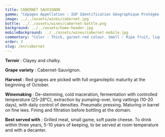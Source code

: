 ```yaml
---
title: CABERNET SAUVIGNON
gamme: "Cépages Appellation : IGP Identification Géographique Protégée Pays d’Oc "
image: ../../assets/wines/cabernet.jpg
bottle: ../../assets/wines/cabernet-bottle.png
background: ../../assets/home-header.jpg
mobileBackground: ../../assets/wines/cabernet-mobile.jpg
commentary: "Color : Thick, garnet-red colour. Smell : Ripe fruit, liquorice. Mouth : Power of the tanic grape-variety."
order: 3
slug: /en/cabernet
---
```


**Terroir** : Clayey and chalky.

**Grape variety** : Cabernet-Sauvignon.

**Harvest** : Red grapes are picked with full organoleptic maturity at the beginning of October.

**Winemaking** : De-stemming, cold maceration, fermentation with controlled temperature (25-28°C), extraction by pumping-over, long vattings (10-20 days), with daily control of densities. Pneumatic pressing. Maturing in barrel on fine lees. Fining and filtration before bottling at the domain.

**Best served with** : Grilled meat, small game, soft paste cheese. To drink within three years, 5-10 years of keeping, to be served at room temperature and with a decanter.
